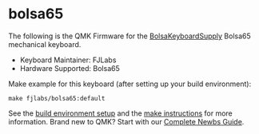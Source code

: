 # bolsa65

The following is the QMK Firmware for the [BolsaKeyboardSupply](https://www.bolsakeyboardsupply.com) Bolsa65 mechanical keyboard.

* Keyboard Maintainer: FJLabs
* Hardware Supported: Bolsa65

Make example for this keyboard (after setting up your build environment):

    make fjlabs/bolsa65:default

See the [build environment setup](https://docs.qmk.fm/#/getting_started_build_tools) and the [make instructions](https://docs.qmk.fm/#/getting_started_make_guide) for more information. Brand new to QMK? Start with our [Complete Newbs Guide](https://docs.qmk.fm/#/newbs).
